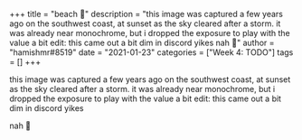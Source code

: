 +++
title = "beach 🙂"
description = "this image was captured a few years ago on the southwest coast, at sunset as the sky cleared after a storm. it was already near monochrome, but i dropped the exposure to play with the value a bit edit: this came out a bit dim in discord yikes  nah 🙂"
author = "hamishmr#8519"
date = "2021-01-23"
categories = ["Week 4: TODO"]
tags = []
+++

this image was captured a few years ago on the southwest coast, at sunset as the sky cleared after a storm. it was already near monochrome, but i dropped the exposure to play with the value a bit
edit: this came out a bit dim in discord yikes

nah 🙂
